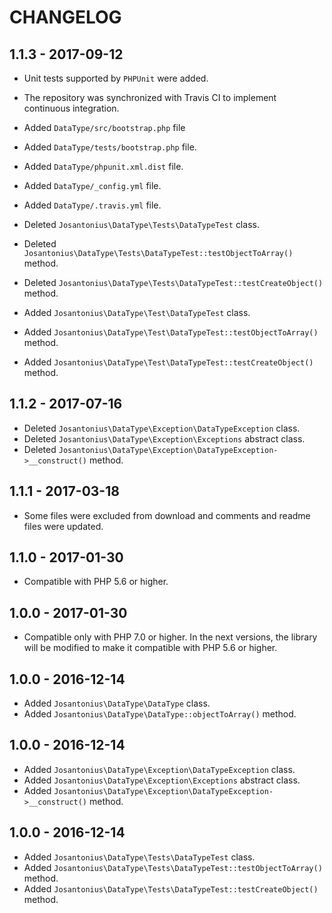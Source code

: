 # CHANGELOG

## 1.1.3 - 2017-09-12

* Unit tests supported by `PHPUnit` were added.

* The repository was synchronized with Travis CI to implement continuous integration.
 
* Added `DataType/src/bootstrap.php` file

* Added `DataType/tests/bootstrap.php` file.

* Added `DataType/phpunit.xml.dist` file.
* Added `DataType/_config.yml` file.
* Added `DataType/.travis.yml` file.

* Deleted `Josantonius\DataType\Tests\DataTypeTest` class.
* Deleted `Josantonius\DataType\Tests\DataTypeTest::testObjectToArray()` method.
* Deleted `Josantonius\DataType\Tests\DataTypeTest::testCreateObject()` method.

* Added `Josantonius\DataType\Test\DataTypeTest` class.
* Added `Josantonius\DataType\Test\DataTypeTest::testObjectToArray()` method.
* Added `Josantonius\DataType\Test\DataTypeTest::testCreateObject()` method.

## 1.1.2 - 2017-07-16

* Deleted `Josantonius\DataType\Exception\DataTypeException` class.
* Deleted `Josantonius\DataType\Exception\Exceptions` abstract class.
* Deleted `Josantonius\DataType\Exception\DataTypeException->__construct()` method.

## 1.1.1 - 2017-03-18

* Some files were excluded from download and comments and readme files were updated.

## 1.1.0 - 2017-01-30

* Compatible with PHP 5.6 or higher.

## 1.0.0 - 2017-01-30

* Compatible only with PHP 7.0 or higher. In the next versions, the library will be modified to make it compatible with PHP 5.6 or higher.

## 1.0.0 - 2016-12-14

* Added `Josantonius\DataType\DataType` class.
* Added `Josantonius\DataType\DataType::objectToArray()` method.

## 1.0.0 - 2016-12-14

* Added `Josantonius\DataType\Exception\DataTypeException` class.
* Added `Josantonius\DataType\Exception\Exceptions` abstract class.
* Added `Josantonius\DataType\Exception\DataTypeException->__construct()` method.

## 1.0.0 - 2016-12-14

* Added `Josantonius\DataType\Tests\DataTypeTest` class.
* Added `Josantonius\DataType\Tests\DataTypeTest::testObjectToArray()` method.
* Added `Josantonius\DataType\Tests\DataTypeTest::testCreateObject()` method.

